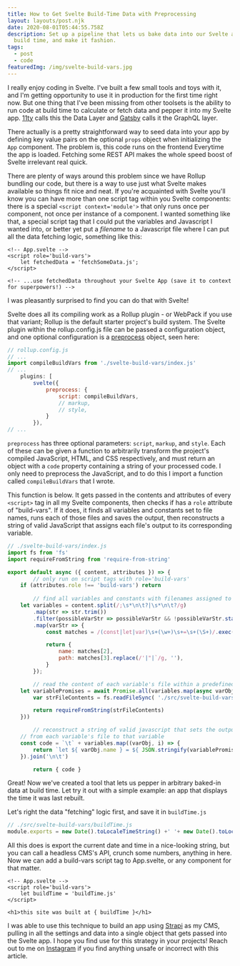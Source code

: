 ```yaml
---
title: How to Get Svelte Build-Time Data with Preprocessing
layout: layouts/post.njk
date: 2020-08-01T05:44:55.758Z
description: Set up a pipeline that lets us bake data into our Svelte app at
  build time, and make it fashion.
tags:
  - post
  - code
featuredImg: /img/svelte-build-vars.jpg
---
```

I really enjoy coding in Svelte. I've built a few small tools and toys with it, and I'm getting opportunity to use it in production for the first time right now. But one thing that I've been missing from other toolsets is the ability to run code at build time to calculate or fetch data and pepper it into my Svelte app. [11ty](http://11ty.dev) calls this the Data Layer and [Gatsby](http://gatsbyjs.org) calls it the GraphQL layer.

There actually is a pretty straightforward way to seed data into your app by defining key value pairs on the optional `props` object when initializing the `App` component. The problem is, this code runs on the frontend Everytime the app is loaded. Fetching some REST API makes the whole speed boost of Svelte irrelevant real quick.

There are plenty of ways around this problem since we have Rollup bundling our code, but there is a way to use just what Svelte makes available so things fit nice and neat. If you're acquainted with Svelte you'll know you can have more than one script tag within you Svelte components: there is a special `<script context='module'>` that only runs once per component, not once per instance of a component. I wanted something like that, a special script tag that I could put the variables and Javascript I wanted into, or better yet put a *filename* to a Javascript file where I can put all the data fetching logic, something like this:

```svelte
<!-- App.svelte -->
<script role='build-vars'>
	let fetchedData = 'fetchSomeData.js';
</script>

<!-- ...use fetchedData throughout your Svelte App (save it to context for superpowers!) -->
```

I was pleasantly surprised to find you can do that with Svelte!

Svelte does all its compiling work as a Rollup plugin - or WebPack if you use that variant; Rollup is the default starter project's build system. The Svelte plugin within the rollup.config.js file can be passed a configuration object, and one optional configuration is a [preprocess](https://svelte.dev/docs#svelte_preprocess) object, seen here: 

```jsx
// rollup.config.js
// ...
import compileBuildVars from './svelte-build-vars/index.js'
// ...
	plugins: [
		svelte({
			preprocess: {
				script: compileBuildVars,
				// markup,
				// style,
			}	
		}),
// ...
```

`preprocess` has three optional parameters: `script`, `markup`, and  `style`. Each of these can be given a function to arbitrarily transform the project's compiled JavaScript, HTML, and CSS respectively, and must return an object with a `code` property containing a string of your processed code. I only need to preprocess the JavaScript, and to do this I import a function called `compileBuildVars` that I wrote.

This function is below. It gets passed in the contents and attributes of every `<script>` tag in all my Svelte components, then checks if has a `role` attribute of "build-vars". If it does, it finds all variables and constants set to file names, runs each of those files and saves the output, then reconstructs a string of valid JavaScript that assigns each file's output to its corresponding variable.

```jsx
// ./svelte-build-vars/index.js
import fs from 'fs'
import requireFromString from 'require-from-string'

export default async ({ content, attributes }) => {
		// only run on script tags with role='build-vars'
    if (attributes.role !== 'build-vars') return
    
		// find all variables and constants with filenames assigned to them
    let variables = content.split(/;\s*\n\t?|\s*\n\t?/g)
        .map(str => str.trim())
        .filter(possibleVarStr => possibleVarStr && !possibleVarStr.startsWith('//') && /const|let|var/.test(possibleVarStr))
        .map(varStr => {
            const matches = /(const|let|var)\s+(\w+)\s+=\s+(\S+)/.exec(varStr)

            return {
                name: matches[2],
                path: matches[3].replace(/'|"|`/g, ''),
            }
        });

		// read the content of each variable's file within a predefined folder
    let variablePromises = await Promise.all(variables.map(async varObj => {
        var strFileContents = fs.readFileSync( './src/svelte-build-vars/'+varObj.path, 'utf8' );

        return requireFromString(strFileContents)
    }))

		// reconstruct a string of valid javascript that sets the output of the code
    // from each variable's file to that variable
    const code = `\t` + variables.map((varObj, i) => {
        return `let ${ varObj.name } = ${ JSON.stringify(variablePromises[i]) };`
    }).join('\n\t')

		return { code }
```

Great! Now we've created a tool that lets us pepper in arbitrary baked-in data at build time. Let try it out with a simple example: an app that displays the time it was last rebuilt.

Let's right the data "fetching" logic first, and save it in `buildTime.js`

```jsx
// ./src/svelte-build-vars/buildTime.js
module.exports = new Date().toLocaleTimeString() +' '+ new Date().toLocaleDateString()
```

All this does is export the current date and time in a nice-looking string, but you can call a headless CMS's API, crunch some numbers, anything in here. Now we can add a build-vars script tag to App.svelte, or any component for that matter.

```svelte
<!-- App.svelte -->
<script role='build-vars'>
	let buildTime = 'buildTime.js'
</script>

<h1>this site was built at { buildTime }</h1>
```

I was able to use this technique to build an app using [Strapi](http://strapi.io) as my CMS, pulling in all the settings and data into a single object that gets passed into the Svelte app. I hope you find use for this strategy in your projects! Reach out to me on [Instagram](http://instagram.com/franknoirot) if you find anything unsafe or incorrect with this article.